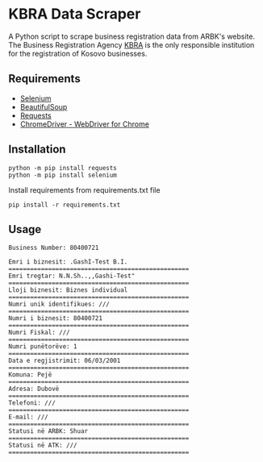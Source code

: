 # KBRA Data Scraper


A Python script to scrape business registration data from ARBK's website.
The Business Registration Agency [KBRA](https://arbk.rks-gov.net/) is the only responsible institution for the registration of Kosovo businesses.

## Requirements
- [Selenium](https://www.selenium.dev/)
- [BeautifulSoup](https://www.crummy.com/software/BeautifulSoup/)
- [Requests](https://requests.readthedocs.io/en/latest/)
- [ChromeDriver - WebDriver for Chrome](https://chromedriver.chromium.org/)

## Installation

```
python -m pip install requests
python -m pip install selenium
```

Install requirements from requirements.txt file
```
pip install -r requirements.txt
```

## Usage
```
Business Number: 80400721

Emri i biznesit: .GashI-Test B.I.
==================================================
Emri tregtar: N.N.Sh..,,Gashi-Test"
==================================================
Lloji biznesit: Biznes individual
==================================================
Numri unik identifikues: ///
==================================================
Numri i biznesit: 80400721
==================================================
Numri Fiskal: ///
==================================================
Numri punëtorëve: 1
==================================================
Data e regjistrimit: 06/03/2001
==================================================
Komuna: Pejë
==================================================
Adresa: Dubovë
==================================================
Telefoni: ///
==================================================
E-mail: ///
==================================================
Statusi në ARBK: Shuar
==================================================
Statusi në ATK: ///
==================================================
```
